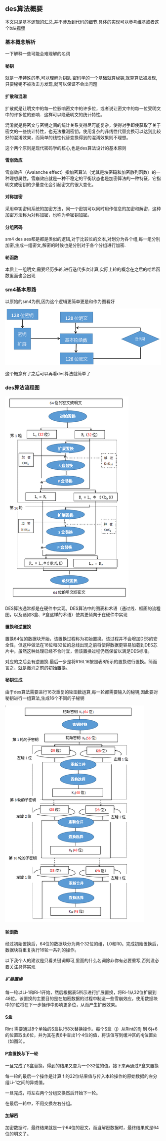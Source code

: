 ## des算法概要

本文只是基本逻辑的汇总,并不涉及到代码的细节.具体的实现可以参考维基或者这个b站[视频](https://www.bilibili.com/video/BV1KQ4y127AT?spm_id_from=333.999.0.0)

### 基本概念解析
一下解释一些可能会难理解的名词

#### 秘钥
就是一串特殊的串,可以理解为钥匙.密码学的一个基础就算秘钥,就算算法被发现,只要秘钥不被攻击方发现,就可以保证不会出问题

#### 扩散和混淆
扩散就是让明文中的每一位影响密文中的许多位，或者说让密文中的每一位受明文中的许多位的影响．这样可以隐蔽明文的统计特性。

混淆就是将密文与密钥之间的统计关系变得尽可能复杂，使得对手即使获取了关于密文的一些统计特性，也无法推测密钥。使用复杂的非线性代替变换可以达到比较好的混淆效果，而简单的线性代替变换得到的混淆效果则不理想。

这个两个原则是现代密码学的核心,也是des算法设计的基本原则

#### 雪崩效应
雪崩效应（Avalanche effect）指加密算法（尤其是块密码和加密散列函数）的一种理想属性。雪崩效应就是一种不稳定的平衡状态也是加密算法的一种特征，它指明文或密钥的少量变化会引起密文的很大变化。
#### 对称加密

采用单钥密码系统的加密方法，同一个密钥可以同时用作信息的加密和解密，这种加密方法称为对称加密，也称为单密钥加密。

#### 分组密码
sm4 des aes都是都是类似的逻辑,对于比较长的文本,对划分为各个组,每一组分别加密,生成一组密文,解密的时候也是分别对于各个分组进行加密.

#### 轮函数
本质上一组明文,需要经历多轮,进行迭代多次计算,实际上轮的概念在之后的哈希函数里面也会出现



### sm4基本思路
以原始的sm4为例,因为这个逻辑更简单更是和作为图看好

![图片](SM4.png)


这个概念有了之后可以再看des算法就简单了

### des算法流程图

![图片](des.png)

DES算法通常都是在硬件中实现。DES算法中的图表和术语（通过线、框画的流程图，以及诸如S盒、P盒这样的术语）使其更倾向于在硬件中实现

#### 置换和逆置换

置换64位的数据块开始，该置换过程称为初始置换。该过程并不会增加DES的安全性，但这种做法在16位和32位的总线出现之前将使得数据更容易加载到DES芯片中。虽然这种处理已经不合时宜，但该置换过程仍然保留以满足DES标准。

对应的之后会有逆置换.最后一步是将R16L16按照表8所示的置换进行置换。简而言之，就是撤消之前的初始置换。

#### 秘钥生成
由于des算法需要进行16次重复的轮函数运算,每一轮都需要输入的秘钥,因此要对秘钥进行一组算法,生成16个不同的子秘钥

![图片](des5.png)

#### 轮函数

经过初始置换后，64位的数据块分为两个32位的组，L0和R0。完成初始置换后，数据块将重复执行16轮一系列的操作。

以下我个人的建议是只看关键词即可,里面的什么名词除非你有必要重写,否则没必要关注具体实现
##### 扩展置换
每一轮以Li-1和Ri-1开始，然后根据表5所示进行扩展置换，将Ri-1从32位扩展到48位。该置换的主要目的是在加密数据的过程中制造一些雪崩效应，使用数据块中的1位将在下一步操作中影响更多位，从而产生扩散效果。
#### S盒
Rint 需要通过8个单独的S盒执行8次替换操作。每个S盒（j）从Rint的6j 到 6j+6 的位置取出6位，并为其在表6中查出1个4位的值，将该值写到缓冲区的4j位置处（如图3）。

#### P盒置换与下一轮

一旦完成了S盒替换，得到的结果又变为一个32位的值。接下来再通过P盒来置换

每一轮的最后一个操作是计算 f 的32位结果值与传入本轮操作的原始数据的左分组Li-1之间的异或值。

一旦完成，将左右两个分组交换然后开始下一轮。

在最后一轮中，不用交换左右分组。

#### 加解密

加密数据时，最终结果就是一个64位的密文，而当解密数据时，最终结果就是64位的明文了。